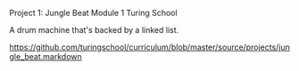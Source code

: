 Project 1: Jungle Beat
Module 1 Turing School

A drum machine that's backed by a linked list.

https://github.com/turingschool/curriculum/blob/master/source/projects/jungle_beat.markdown
